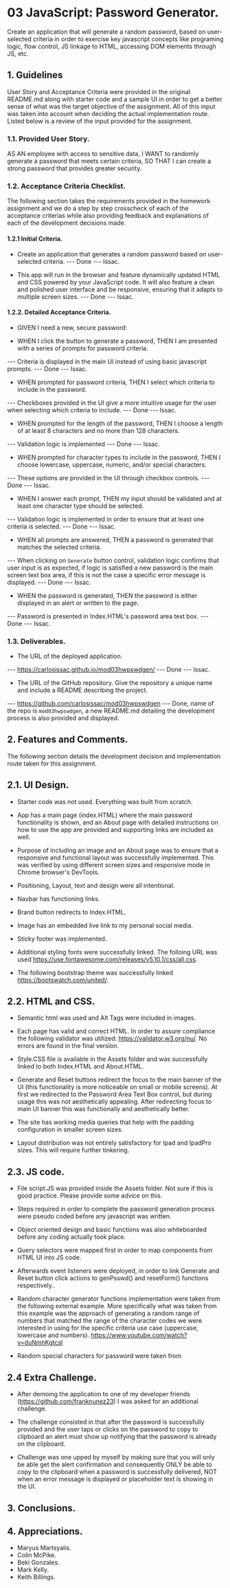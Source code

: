 # 03 JavaScript: Password Generator.

Create an application that will generate a random password, based on user-selected criteria in order to exercise key javascript concepts like programing logic, flow control, JS linkage to HTML, accessing DOM elements through JS, etc.

## 1. Guidelines

User Story and Acceptance Criteria were provided in the original README.md along with starter code and a sample UI in order to get a better sense of what was the target objective of the assignment. All of this input was taken into account when deciding the actual implementation route. Listed below is a review of the input provided for the assignment.

### 1.1. Provided User Story.

AS AN employee with access to sensitive data,
I WANT to randomly generate a password that meets certain criteria,
SO THAT I can create a strong password that provides greater security.

### 1.2. Acceptance Criteria Checklist.

The following section takes the requirements provided in the homework assignment and we do a step by step crosscheck of each of the acceptance criterias while also providing feedback and explanations of each of the development decisions made. 

#### 1.2.1 Initial Criteria.

* Create an application that generates a random password based on user-selected criteria. 
--- Done --- Issac.

* This app will run in the browser and feature dynamically updated HTML and CSS powered by your JavaScript code. It will also feature a clean and polished user interface and be responsive, ensuring that it adapts to multiple screen sizes. 
--- Done --- Issac.

#### 1.2.2. Detailed Acceptance Criteria.

* GIVEN I need a new, secure password:

* WHEN I click the button to generate a password, THEN I am presented with a series of prompts for password criteria. 

--- Criteria is displayed in the main UI instead of using basic javascript prompts. --- Done --- Issac.

* WHEN prompted for password criteria, THEN I select which criteria to include in the password. 

--- Checkboxes provided in the UI give a more intuitive usage for the user when selecting which criteria to include. --- Done --- Issac.

* WHEN prompted for the length of the password, THEN I choose a length of at least 8 characters and no more than 128 characters. 

--- Validation logic is implemented --- Done --- Issac.

* WHEN prompted for character types to include in the password, THEN I choose lowercase, uppercase, numeric, and/or special characters. 

--- These options are provided in the UI through checkbox controls. --- Done --- Issac.

* WHEN I answer each prompt, THEN my input should be validated and at least one character type should be selected. 

--- Validation logic is implemented in order to ensure that at least one criteria is selected. --- Done --- Issac.

* WHEN all prompts are answered, THEN a password is generated that matches the selected criteria. 

--- When clicking on `Generate` button control, validation logic confirms that user input is as expected, if logic is satisfied a new password is the main screen text box area, if this is not the case a specific error message is displayed. --- Done --- Issac.

* WHEN the password is generated, THEN the password is either displayed in an alert or written to the page. 

--- Password is presented in Index.HTML's password area text box. --- Done --- Issac.

### 1.3. Deliverables.

* The URL of the deployed application.

--- https://carlosissac.github.io/mod03hwpswdgen/ --- Done --- Issac.

* The URL of the GitHub repository. Give the repository a unique name and include a README describing the project.

--- https://github.com/carlosissac/mod03hwpswdgen --- Done, name of the repo is `mod03hwpswdgen`, a new README.md detailing the development process is also provided and displayed.

## 2. Features and Comments.

The following section details the development decision and implementation route taken for this assignment.

## 2.1. UI Design.

* Starter code was not used. Everything was built from scratch.

* App has a main page (index.HTML) where the main password functionality is shown, and an About page with detailed instructions on how to use the app are provided and supporting links are included as well.

* Purpose of including an image and an About page was to ensure that a responsive and functional layout was successfully implemented. This was verified by using different screen sizes and responsive mode in Chrome browser's DevTools.

* Positioning, Layout, text and design were all intentional. 

* Navbar has functioning links.

* Brand button redirects to Index.HTML.

* Image has an embedded live link to my personal social media.

* Sticky footer was implemented.

* Additional styling fonts were successfully linked. The folloing URL was used https://use.fontawesome.com/releases/v5.10.1/css/all.css.

* The following bootstrap theme was successfully linked https://bootswatch.com/united/.

## 2.2. HTML and CSS.

* Semantic html was used and Alt Tags were included in images.

* Each page has valid and correct HTML. In order to assure compliance the following validator was utilized: https://validator.w3.org/nu/. No errors are found in the final version.

* Style.CSS file is available in the Assets folder and was successfully linked to both Index.HTML and About.HTML.

* Generate and Reset buttons redirect the focus to the main banner of the UI (this functionality is more noticeable on small or mobile screens). At first we redirected to the Password Area Text Box control, but during usage this was not aesthetically appealing. After redirecting focus to main UI banner this was functionally and aesthetically better.

* The site has working media queries that help with the padding configuration in smaller screen sizes.

* Layout distribution was not entirely satisfactory for Ipad and IpadPro sizes. This will require further tinkering.

## 2.3. JS code.

* File script.JS was provided inside the Assets folder. Not sure if this is good practice. Please provide some advice on this.

* Steps required in order to complete the password generation process were pseudo coded before any javascript was written.

* Object oriented design and basic functions was also whiteboarded before any coding actually took place.

* Query selectors were mapped first in order to map components from HTML UI into JS code.

* Afterwards event listeners were deployed, in order to link Generate and Reset button click actions to genPsswd() and resetForm() functions respectively..

* Random character generator functions implementation were taken from the following external example. More specifically what was taken from this example was the approach of generating a random range of numbers that matched the range of the character codes we were interested in using for the specific criteria use case (uppercase, lowercase and numbers). https://www.youtube.com/watch?v=duNmhKgtcsI 

* Random special characters for password were taken from 

## 2.4 Extra Challenge.

* After demoing the application to one of my developer friends (https://github.com/franknunez23) I was asked for an additional challenge. 

* The challenge consisted in that after the password is successfully provided and the user taps or clicks on the password to copy to clipboard an alert must show up notifying that the password is already on the clipboard.

* Challenge was one upped by myself by making sure that you will only be able get the alert confirmation and consequently ONLY be able to copy to the clipboard when a password is successfully delivered, NOT when an error message is displayed or placeholder text is showing in the UI.

## 3. Conclusions.

## 4. Appreciations.

* Maryus Martsyalis.
* Colin McPike.
* Beki Gonzales.
* Mark Kelly.
* Keith Billings. 


